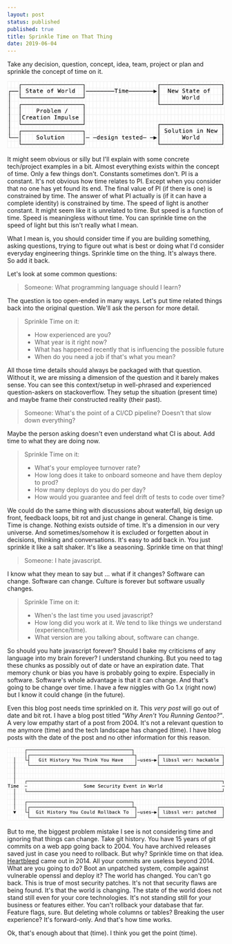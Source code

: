 ```yaml
---
layout: post
status: published
published: true
title: Sprinkle Time on That Thing
date: 2019-06-04
---
```


Take any decision, question, concept, idea, team, project or plan and sprinkle the concept of time on it.

<img alt="world changes" style="margin: auto;" src="/uploads/2019/sprinkle_world.png" />

It might seem obvious or silly but I'll explain with some concrete tech/project examples in a bit.
Almost everything exists within the concept of time.  Only a few things don't.  Constants sometimes don't.
PI is a constant.  It's not obvious how time relates to PI.  Except when you consider that no one has
yet found its end.  The final value of PI (if there is one) is constrained by time.  The answer of what PI
actually is (if it can have a complete identity) is constrained by time.  The speed of light is another
constant.  It might seem like it is unrelated to time.  But speed is a function of time.  Speed is meaningless
without time.  You can sprinkle time on the speed of light but this isn't really what I mean.

What I mean is, you should consider time if you are building something, asking questions, trying to figure out what is best or doing what I'd consider everyday engineering things.  Sprinkle time on the thing.  It's always there.  So add it back.

Let's look at some common questions:
> Someone: What programming language should I learn?

The question is too open-ended in many ways.  Let's put time related things back into the original question.
We'll ask the person for more detail.

> Sprinkle Time on it:
> - How experienced are you?
> - What year is it right now?
> - What has happened recently that is influencing the possible future
> - When do you need a job if that's what you mean?

All those time details should always be packaged with that question.  Without it, we are missing a
dimension of the question and it barely makes sense.  You can see this context/setup in well-phrased and
experienced question-askers on stackoverflow.  They setup the situation (present time) and maybe frame
their constructed reality (their past).

> Someone: What's the point of a CI/CD pipeline?  Doesn't that slow down everything?

Maybe the person asking doesn't even understand what CI is about.  Add time to what they are doing now.

> Sprinkle Time on it:
> - What's your employee turnover rate?
> - How long does it take to onboard someone and have them deploy to prod?
> - How many deploys do you do per day?
> - How would you guarantee and feel drift of tests to code over time?

We could do the same thing with discussions about waterfall, big design up front, feedback loops, bit rot and just change in general.  Change is time.  Time is change.  Nothing exists outside of time.  It's a dimension in our very
universe.  And sometimes/somehow it is excluded or forgetten about in decisions, thinking and conversations.
It's easy to add back in.  You just sprinkle it like a salt shaker.  It's like a seasoning.  Sprinkle time on
that thing!

> Someone: I hate javascript.

I know what they mean to say but … what if it changes?  Software can change.  Software can change.  Culture is forever but software usually changes.

> Sprinkle Time on it:
> - When's the last time you used javascript?
> - How long did you work at it.  We tend to like things we understand (experience/time).
> - What version are you talking about, software can change.

So should you hate javascript forever?  Should I bake my criticisms of any
language into my brain forever?
I understand chunking.  But you need to tag these chunks as possibly out of
date or have an expiration date.  That memory chunk or bias you have is
probably going to expire.  Especially in software.  Software's whole
advantage is that it can change.  And that's going to be change over time.  I
have a few niggles with Go 1.x (right now) but I know it could change (in the future).

Even this blog post needs time sprinkled on it.  This *very post* will go out
of date and bit rot.  I have a blog post titled _"Why Aren't You Running
Gentoo?"_.  A very low empathy start of a post from 2004.  It's not a relevant
question to me anymore (time) and the tech landscape has changed (time).  I
have blog posts with the date of the post and no other information for this
reason.

<img alt="you cannot rollback forever" style="margin: auto;" src="/uploads/2019/sprinkle_rollback.png" />

But to me, the biggest problem mistake I see is not considering time and ignoring that things can change.
Take git history.  You have 15 years of git commits on a web app going back to 2004.  You have archived
releases saved just in case you need to rollback.  But why?  Sprinkle time on that idea.
[Heartbleed](https://en.wikipedia.org/wiki/Heartbleed) came out in 2014.
All your commits are useless beyond 2014.  What are you going to do?  Boot an unpatched system, compile
against vulnerable openssl and deploy it?  The world has changed.  You can't go back.  This is true of
most security patches.  It's not that security flaws are being found.  It's that the world is changing.
The state of the world does not stand still even for your core technologies.  It's not standing still for your
business or features either.  You can't rollback your database that far.  Feature flags, sure.  But deleting
whole columns or tables?  Breaking the user experience?  It's forward-only.  And that's how time works.

Ok, that's enough about that (time).  I think you get the point (time).
